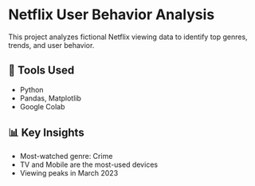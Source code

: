 # Netflix User Behavior Analysis

This project analyzes fictional Netflix viewing data to identify top genres, trends, and user behavior.

## 🔧 Tools Used
- Python
- Pandas, Matplotlib
- Google Colab

## 📊 Key Insights
- Most-watched genre: Crime
- TV and Mobile are the most-used devices
- Viewing peaks in March 2023
